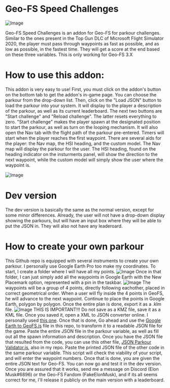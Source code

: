 # Geo-FS Speed Challenges

![Image](https://cdn.discordapp.com/attachments/771661854619205642/992752500048412722/unknown.png)

Geo-FS Speed Challenges is an addon for Geo-FS for parkour challenges. Similar to the ones present in the Top Gun DLC of Microsoft Flight Simulator 2020, the player must pass through waypoints as fast as possible, and as low as possible, in the fastest time. They will get a score at the end based on these three variables. This is only working for Geo-FS 3.X

# **How to use this addon:**

This addon is very easy to use! 
First, you must click on the addon's button on the bottom tab to get the addon's in-game page. You can choose the parkour from the drop-down list. Then, click on the "Load JSON" button to load the parkour into your system. It will display to the player a description of the parkour, as well as its current leaderboard. The next two buttons are "Start challenge" and "Reload challenge". The latter resets everything to zero. "Start challenge" makes the player spawn at the designated position to start the parkour, as well as turn on the looping mechanism. It will also open the Nav tab with the flight path of the parkour pre-entered. 
Timers will start when the player reaches the first waypoint. 
There are several aids for the player: the Nav map, the HSI heading, and the custom model.
The Nav map will display the parkour for the user. The HSI heading, found on the heading indicator on the insturments panel, will show the direction to the next waypoint, while the custom model will simply show the user where the waypoint is.

![Image](https://cdn.discordapp.com/attachments/771661854619205642/992815434250330212/unknown.png)

# **Dev version**

The dev version is basically the same as the normal version, except for some minor differences. Already, the user will not have a drop-down display showing the parkours, but will have an input box where they will be able to put the JSON in. They will also not have any leaderoard.

# **How to create your own parkour**
This Github repo is equipped with several instruments to create your own parkour. I personally use Google Earth Pro too make my coordinates. To start, I create a folder where I will have all my points.
![Image](https://cdn.discordapp.com/attachments/771661854619205642/992840072573497454/unknown.png)
Once in that folder, I can just simply add all the waypoints in Google Earth with the New Placemark option, represented with a pin in the taskbar. 
![Image](https://cdn.discordapp.com/attachments/771661854619205642/992840802545963110/unknown.png)
The waypoints will be a group of 4 points, directly following eachother, placed in correct geometrical order. When a user will fly inside the 4 points in GeoFS, he will advance to the next waypoint.   Continue to place the points in Google Earth, polygon by polygon. Once the entire plan is done, export it as a .klm file. 
![Image](https://cdn.discordapp.com/attachments/771661854619205642/993059359460446259/unknown.png)
THIS IS IMPORTANT!!! Do not save as a KMZ file, save it as a KML file. Once you saved it, open a XML to JSON converter online. I personally used [this one](https://www.utilities-online.info/xmltojson). Once that is done, Go ahead and use the  [Google Earth to GeoFS.js](https://github.com/TotallyRealElonMusk/Geo-FS-Speed-Challenges/blob/main/dev-version/Google%20Earth%20to%20GeoFS.js) file in this repo, to transform it to a readable JSON file for the game. Paste the entire JSON file in the parkour variable, as well as fill out all the spawn information and description. Once you have the JSON file that resulted from the code, you can use this other file, [JSON Parkour Validator.js](https://github.com/TotallyRealElonMusk/Geo-FS-Speed-Challenges/blob/main/dev-version/JSON%20Parkour%20Validator.js ), also in my repo. Paste the printed JSON file of the other code in the same parkour variable. This script will check the viability of your script, and will enter the waypoint numbers. 
Once that is done, you are given the entire JSON text for Geo-FS. You can now go and test it in the dev version. Once you are assured that it works, send me a message on Discord (Elon Musk#6896) or the Geo-FS Fandom (FakeElonMusk), and if its all seems correct for me, I'll release it publicly on the main version with a leaderboard.
